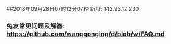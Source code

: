 ##2018年09月28日07时12分07秒 新址: 142.93.12.230
### 兔友常见问题及解答: https://github.com/wanggonging/d/blob/w/FAQ.md
